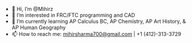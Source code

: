 - 👋 Hi, I’m @Mihirz
- 👀 I’m interested in FRC/FTC programming and CAD
- 🌱 I’m currently learning AP Calculus BC, AP Chemistry, AP Art History, & AP Human Geography
- 📫 How to reach me: mihirsharma700@gmail.com | +1 (412)-313-3729

<!---
Mihirz/Mihirz is a ✨ special ✨ repository because its `README.md` (this file) appears on your GitHub profile.
You can click the Preview link to take a look at your changes.
--->
